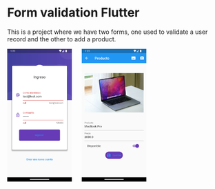 # Form validation Flutter

This is a project where we have two forms, one used to validate a user record and the other to add a product.

<div style="display: grid; grid-template-columns: repeat(auto-fill, minmax(150px, 1fr)); gap: 16px">
  <img width="150" src="assets/screenshot1.png" alt="Screenshot">
  <img width="150" src="assets/screenshot2.png" alt="Screenshot">
</div>
